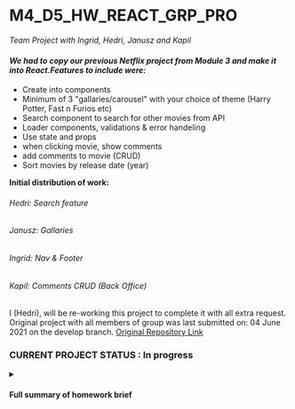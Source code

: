 # M4_D5_HW_REACT_GRP_PRO

_Team Project with Ingrid, Hedri, Janusz and Kapil_

#### _We had to copy our previous Netflix project from Module 3 and make it into React.Features to include were:_

- Create into components
- Minimum of 3 "gallaries/carousel" with your choice of theme (Harry Potter, Fast n Furios etc)
- Search component to search for other movies from API
- Loader components, validations & error handeling
- Use state and props
- when clicking movie, show comments
- add comments to movie (CRUD)
- Sort movies by release date (year)

**Initial distribution of work:**

###### _Hedri:_ Search feature

###### _Janusz:_ Gallaries

###### _Ingrid:_ Nav & Footer

###### _Kapil:_ Comments CRUD (Back Office)

I (Hedri), will be re-working this project to complete it with all extra request.
Original project with all members of group was last submitted on: 04 June 2021 on the develop branch.
[Original Repository Link](https://github.com/kapilthapliyal0001/M4_D5_HW_REACT_GRP_PRO/tree/develop)

### CURRENT PROJECT STATUS : In progress

<details><Summary><h4>Full summary of homework brief</h4></summary>

**Today your Team Challenge will be about refactoring your previous Netflix project with ReactJS and remote fetchings.**

##### API INFO:

- Register to http://www.omdbapi.com/
- Once registered, you'll receive via email an api key.
- The API has a search method:
- http://www.omdbapi.com/?apikey=[YOUR API KEYHERE]&s=harry%20potter

<details>
<summary><em><h5>This search returns an object like this: JSON example</h5></em></summary>   
{
"Search": [
    <ul>
<li>   {
        "Title": "Harry Potter and the Deathly Hallows: Part 2",
        "Year": "2011",
        "imdbID": "tt1201607",
        "Type": "movie",
        "Poster": "https://bit.ly/3sufYok"
    },</li>
<li>  {
        "Title": "Harry Potter and the Sorcerer's Stone",
        "Year": "2001",
        "imdbID": "tt0241527",
        "Type": "movie",
        "Poster": "https://bit.ly/3tTtx0H"
    },</li>
<li>  {
        "Title": "Harry Potter and the Chamber of Secrets",
        "Year": "2002",
        "imdbID": "tt0295297",
        "Type": "movie",
        "Poster": "https://bit.ly/31gVxzb"
    },</li>
<li>  {
        "Title": "Harry Potter and the Prisoner of Azkaban",
        "Year": "2004",
        "imdbID": "tt0304141",
        "Type": "movie",
        "Poster": "https://bit.ly/2QzHt1n"
    },</li>
],</ul>
<li>"totalResults": "80",</li>
<li>"Response": "True",</li>
}
</details>
--> PLEASE NOTE THAT THE ARRAY WITH THE MOVIES IS INTO THE .Search PROPERTY OF THE RESPONSE <--

<details>
<summary><h5> _You have a CRUD endpoint for comments on: </h5></summary>

https://striveschool-api.herokuapp.com/api/comments/

This means you can GET, DELETE, POST, PUT data from there.

The Comment structure is this:

<li>{
"comment": "A good movie but definitely I don't like many parts of the plot",
"rate": 3,
"elementId": "tt1756545"
}</li>

**Where:**
comment is the text of the comment inserted by the user
rate is a value between 1 and 5
elementId is the imdbID of the movie / serie

<hr>

### Suggested steps:

- [ ] Start from the best old Netflix project your team members achieved in M2 and create the main page (with all the styles and the search bar)
- [ ] Create, using components, the several "galleries" for the movies (at least 3 galleries with 3 sagas you like (es.: Harry Potter, Lord of the Rings etc.))
- [ ] Implement a working search bar that triggers the APIs and propose the result.
- [ ] Implement loaders, form validation and error messages throughout the app
- [ ] [EXTRA] Implement empty state and loaders also for the search
- [ ] [EXTRA] When clicking on a movie show its Comment list
- [ ] [EXTRA] Let the user add a comment to a movie in the Comment list
- [ ] [EXTRA] Sort every AJAX response per Year (from newer to older)
<hr>
</details>
